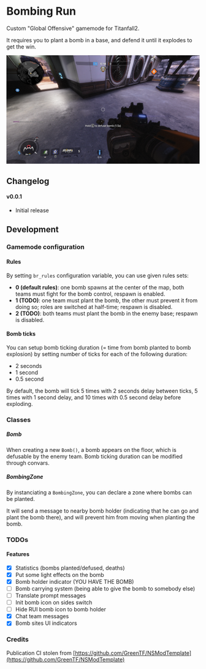 # Bombing Run

Custom "Global Offensive" gamemode for Titanfall2.

It requires you to plant a bomb in a base, and defend it until it explodes to get the win.

![A pilot is defusing a bomb.](https://raw.githubusercontent.com/Alystrasz/BombingRun/master/assets/defusing_screenshot.png)

## Changelog

#### v0.0.1

* Initial release

## Development

### Gamemode configuration

#### Rules

By setting `br_rules` configuration variable, you can use given rules sets:
* **0 (default rules)**: one bomb spawns at the center of the map, both teams must fight for the bomb control, respawn is enabled.
* **1 (TODO)**: one team must plant the bomb, the other must prevent it from doing so; roles are switched at half-time; respawn is disabled.
* **2 (TODO)**: both teams must plant the bomb in the enemy base; respawn is disabled.

#### Bomb ticks

You can setup bomb ticking duration (= time from bomb planted to bomb explosion) by setting number of ticks for each of the following duration:
* 2 seconds
* 1 second
* 0.5 second

By default, the bomb will tick 5 times with 2 seconds delay between ticks, 5 times with 1 second delay, and 10 times with 0.5 second delay before exploding.

### Classes

##### Bomb

When creating a new `Bomb()`, a bomb appears on the floor, which is defusable by the enemy team. Bomb ticking duration can be modified through convars.

##### BombingZone

By instanciating a `BombingZone`, you can declare a zone where bombs can be planted.

It will send a message to nearby bomb holder (indicating that he can go and plant the bomb there), and will prevent him from moving when planting the bomb.

### TODOs

#### Features

- [x] Statistics (bombs planted/defused, deaths)
- [x] Put some light effects on the bomb
- [x] Bomb holder indicator (YOU HAVE THE BOMB)
- [ ] Bomb carrying system (being able to give the bomb to somebody else)
- [ ] Translate prompt messages
- [ ] Init bomb icon on sides switch
- [ ] Hide RUI bomb icon to bomb holder
- [x] Chat team messages
- [x] Bomb sites UI indicators

### Credits

Publication CI stolen from [https://github.com/GreenTF/NSModTemplate](https://github.com/GreenTF/NSModTemplate)

